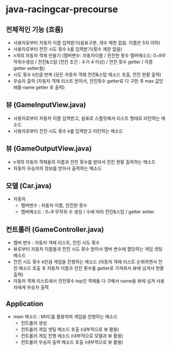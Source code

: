 # java-racingcar-precourse

## 전체적인 기능 (흐름)
- 사용자로부터 자동차 이름 입력받기(쉼표구분, 개수 제한 없음. 이름은 5자 이하)
- 사용자로부터 전진 시도 횟수 k를 입력받기(횟수 제한 없음)
- n개의 자동차 객체 만들기 (멤버변수: 자동차이름 / 전진한 횟수 멤버메소드: 0~9무작위수생성 / 전진&스탑 (전진 조건 : 수가 4 이상) / 전진 횟수 getter / 각종 getter setter들)
- 시도 횟수 k만큼 반복 (모든 자동차 객체 전진&스탑 메소드 호출, 전진 현황 출력)
- 우승자 출력 (자동차 객체 리스트 받아서, 전진횟수 getter로 다 구한 후 max 값인 애들 name getter 후 출력)

## 뷰 (GameInputView.java)
- 사용자로부터 자동차 이름 입력받고, 쉼표로 스플릿해서 리스트 형태로 리턴하는 메소드
- 사용자로부터 전진 시도 횟수 k를 입력받고 리턴하는 메소드

## 뷰 (GameOutputView.java)
- n개의 자동차 객체들의 이름과 전진 횟수를 받아서 전진 현황 출력하는 메소드
- 자동차 우승자의 정보를 받아서 출력하는 메소드

## 모델 (Car.java)
- 자동차
  - 멤버변수 : 자동차 이름, 전진한 횟수
  - 멤버메소드 : 0~9 무작위 수 생성 / 수에 따라 전진&스탑 / getter setter

## 컨트롤러 (GameController.java)
- 멤버 변수 : 자동차 객체 리스트, 전진 시도 횟수
- 뷰로부터 자동차 이름들과 전진 시도 횟수 받아서 멤버 변수에 할당하는 게임 셋팅 메소드
- 전진 시도 횟수 k만큼 게임을 진행하는 메소드 (자동차 객체 리스트 순회하면서 전진 메소드 호출 후 자동차 이름과 전진 횟수를 getter로 가져와서 뷰에 넘겨서 현황 출력)
- 자동차 객체 리스트에서 전진횟수 top인 객체들 다 구해서 name을 뷰에 넘겨 사용자에게 우승자 출력

## Application
- main 메소드 : MVC를 활용하여 게임을 진행하는 메소드
  - 컨트롤러 생성
  - 컨트롤러 게임 셋팅 메소드 호출 (내부적으로 뷰 활용)
  - 컨트롤러 게임 진행 메소드 (내부적으로 모델과 뷰 활용)
  - 컨트롤러 우승자 출력 메소드 호출 (내부적으로 뷰 활용)
